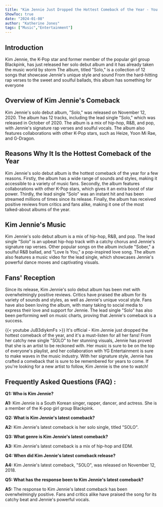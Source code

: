 ```yaml
---
title: "Kim Jennie Just Dropped the Hottest Comeback of the Year - You're Going to Love It!"
ShowToc: true 
date: "2024-01-08"
author: "Katherine Jones" 
tags: ["Music","Entertainment"]
---
```

## Introduction

Kim Jennie, the K-Pop star and former member of the popular girl group Blackpink, has just released her solo debut album and it has already taken the music world by storm The album, titled "Solo," is a collection of 12 songs that showcase Jennie's unique style and sound From the hard-hitting rap verses to the sweet and soulful ballads, this album has something for everyone

## Overview of Kim Jennie's Comeback

Kim Jennie's solo debut album, "Solo," was released on November 12, 2020. The album has 12 tracks, including the lead single "Solo," which was released in October of 2020. The album is a mix of hip-hop, R&B, and pop, with Jennie's signature rap verses and soulful vocals. The album also features collaborations with other K-Pop stars, such as Heize, Yoon Mi Rae, and G-Dragon.

## Reasons Why It Is the Hottest Comeback of the Year

Kim Jennie's solo debut album is the hottest comeback of the year for a few reasons. Firstly, the album has a wide range of sounds and styles, making it accessible to a variety of music fans. Secondly, the album features collaborations with other K-Pop stars, which gives it an extra boost of star power. Thirdly, the lead single "Solo" was an instant hit and has been streamed millions of times since its release. Finally, the album has received positive reviews from critics and fans alike, making it one of the most talked-about albums of the year.

## Kim Jennie's Music

Kim Jennie's solo debut album is a mix of hip-hop, R&B, and pop. The lead single "Solo" is an upbeat hip-hop track with a catchy chorus and Jennie's signature rap verses. Other popular songs on the album include "Sober," a soulful R&B ballad, and "Love Is You," a pop-inspired love song. The album also features a music video for the lead single, which showcases Jennie's powerful dance moves and captivating visuals.

## Fans' Reception

Since its release, Kim Jennie's solo debut album has been met with overwhelmingly positive reviews. Critics have praised the album for its variety of sounds and styles, as well as Jennie's unique vocal style. Fans have also been loving the album, with many taking to social media to express their love and support for Jennie. The lead single "Solo" has also been performing well on music charts, proving that Jennie's comeback is a success.

{{< youtube JuB3diykmFs >}} 
It's official - Kim Jennie just dropped the hottest comeback of the year, and it's a must-listen for all her fans! From her catchy new single "SOLO" to her stunning visuals, Jennie has proved that she is an artist to be reckoned with. Her music is sure to be on the top of everyone's playlist, and her collaboration with YG Entertainment is sure to make waves in the music industry. With her signature style, Jennie has crafted a comeback that is sure to be remembered for years to come. If you're looking for a new artist to follow, Kim Jennie is the one to watch!

## Frequently Asked Questions (FAQ) :
**Q1: Who is Kim Jennie?**

**A1:** Kim Jennie is a South Korean singer, rapper, dancer, and actress. She is a member of the K-pop girl group Blackpink.

**Q2: What is Kim Jennie's latest comeback?**

**A2:** Kim Jennie's latest comeback is her solo single, titled "SOLO".

**Q3: What genre is Kim Jennie's latest comeback?**

**A3:** Kim Jennie's latest comeback is a mix of hip-hop and EDM.

**Q4: When did Kim Jennie's latest comeback release?**

**A4:** Kim Jennie's latest comeback, "SOLO", was released on November 12, 2018.

**Q5: What has the response been to Kim Jennie's latest comeback?**

**A5:** The response to Kim Jennie's latest comeback has been overwhelmingly positive. Fans and critics alike have praised the song for its catchy beat and Jennie's powerful vocals.



